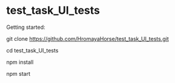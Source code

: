 # test_task_UI_tests

Getting started:

git clone https://github.com/HromayaHorse/test_task_UI_tests.git

cd test_task_UI_tests

npm install

npm start
